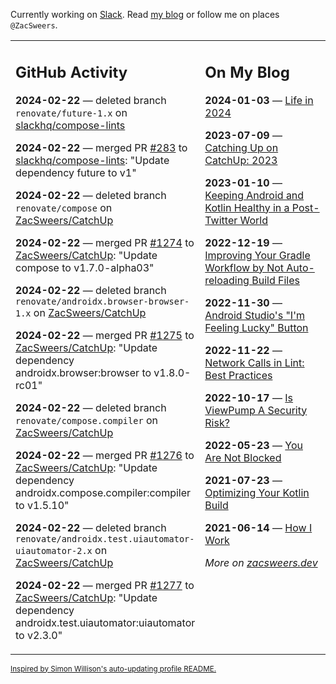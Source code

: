 Currently working on [Slack](https://slack.com/). Read [my blog](https://zacsweers.dev/) or follow me on places `@ZacSweers`.

<table><tr><td valign="top" width="60%">

## GitHub Activity
<!-- githubActivity starts -->
**2024-02-22** — deleted branch `renovate/future-1.x` on [slackhq/compose-lints](https://github.com/slackhq/compose-lints)

**2024-02-22** — merged PR [#283](https://github.com/slackhq/compose-lints/pull/283) to [slackhq/compose-lints](https://github.com/slackhq/compose-lints): "Update dependency future to v1"

**2024-02-22** — deleted branch `renovate/compose` on [ZacSweers/CatchUp](https://github.com/ZacSweers/CatchUp)

**2024-02-22** — merged PR [#1274](https://github.com/ZacSweers/CatchUp/pull/1274) to [ZacSweers/CatchUp](https://github.com/ZacSweers/CatchUp): "Update compose to v1.7.0-alpha03"

**2024-02-22** — deleted branch `renovate/androidx.browser-browser-1.x` on [ZacSweers/CatchUp](https://github.com/ZacSweers/CatchUp)

**2024-02-22** — merged PR [#1275](https://github.com/ZacSweers/CatchUp/pull/1275) to [ZacSweers/CatchUp](https://github.com/ZacSweers/CatchUp): "Update dependency androidx.browser:browser to v1.8.0-rc01"

**2024-02-22** — deleted branch `renovate/compose.compiler` on [ZacSweers/CatchUp](https://github.com/ZacSweers/CatchUp)

**2024-02-22** — merged PR [#1276](https://github.com/ZacSweers/CatchUp/pull/1276) to [ZacSweers/CatchUp](https://github.com/ZacSweers/CatchUp): "Update dependency androidx.compose.compiler:compiler to v1.5.10"

**2024-02-22** — deleted branch `renovate/androidx.test.uiautomator-uiautomator-2.x` on [ZacSweers/CatchUp](https://github.com/ZacSweers/CatchUp)

**2024-02-22** — merged PR [#1277](https://github.com/ZacSweers/CatchUp/pull/1277) to [ZacSweers/CatchUp](https://github.com/ZacSweers/CatchUp): "Update dependency androidx.test.uiautomator:uiautomator to v2.3.0"
<!-- githubActivity ends -->
</td><td valign="top" width="40%">

## On My Blog
<!-- blog starts -->
**2024-01-03** — [Life in 2024](https://www.zacsweers.dev/life-in-2024/)

**2023-07-09** — [Catching Up on CatchUp: 2023](https://www.zacsweers.dev/catching-up-on-catchup-2023/)

**2023-01-10** — [Keeping Android and Kotlin Healthy in a Post-Twitter World](https://www.zacsweers.dev/keeping-android-healthy/)

**2022-12-19** — [Improving Your Gradle Workflow by Not Auto-reloading Build Files](https://www.zacsweers.dev/improving-your-workflow-by-not-auto-reloading-build-files/)

**2022-11-30** — [Android Studio's "I'm Feeling Lucky" Button](https://www.zacsweers.dev/android-studios-im-feeling-lucky-button/)

**2022-11-22** — [Network Calls in Lint: Best Practices](https://www.zacsweers.dev/network-calls-in-lint-best-practices/)

**2022-10-17** — [Is ViewPump A Security Risk?](https://www.zacsweers.dev/is-viewpump-a-security-risk/)

**2022-05-23** — [You Are Not Blocked](https://www.zacsweers.dev/you-are-not-blocked/)

**2021-07-23** — [Optimizing Your Kotlin Build](https://www.zacsweers.dev/optimizing-your-kotlin-build/)

**2021-06-14** — [How I Work](https://www.zacsweers.dev/how-i-work/)
<!-- blog ends -->
_More on [zacsweers.dev](https://zacsweers.dev/)_
</td></tr></table>

<sub><a href="https://simonwillison.net/2020/Jul/10/self-updating-profile-readme/">Inspired by Simon Willison's auto-updating profile README.</a></sub>